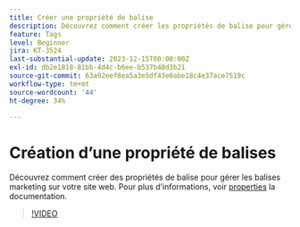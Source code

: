 ```yaml
---
title: Créer une propriété de balise
description: Découvrez comment créer les propriétés de balise pour gérer les balises marketing sur votre site Web.
feature: Tags
level: Beginner
jira: KT-3524
last-substantial-update: 2023-12-15T00:00:00Z
exl-id: db2e1818-81bb-4d4c-b6ee-b537b48d3b21
source-git-commit: 63a92eef8ea5a3e5df43e0abe18c4e37ace7519c
workflow-type: tm+mt
source-wordcount: '44'
ht-degree: 34%

---
```


# Création d’une propriété de balises

Découvrez comment créer des propriétés de balise pour gérer les balises marketing sur votre site web. Pour plus d’informations, voir [properties](https://experienceleague.adobe.com/docs/experience-platform/tags/admin/companies-and-properties.html?lang=fr) la documentation.

>[!VIDEO](https://video.tv.adobe.com/v/28727/?learn=on)
